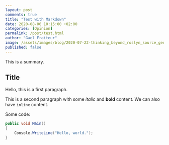 ```yaml
---
layout: post 
comments: true
title: "Test with Markdown"
date: 2020-08-06 10:15:00 +02:00
categories: [Opinion]
permalink: /post/test.html
author: "Gael Fraiteur"
image: /assets/images/blog/2020-07-22-thinking_beyond_roslyn_source_generators_and_aspec/roslyn-source-generators.jpg
published: false
---
```

This is a summary.


## Title

Hello, this is a first paragraph.

This is a second paragraph with some *italic* and **bold** content. We can also have `inline` content.

Some code:

```cs
public void Main()
{
    Console.WriteLine("Hello, world.");
}
```